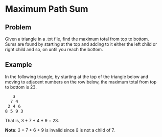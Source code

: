 # Maximum Path Sum

## Problem

Given a triangle in a .txt file, find the maximum total from top to bottom. Sums are found by starting at the top and adding to it either the left child or right child and so, on until you reach the bottom.

## Example

In the following triangle, by starting at the top of the triangle below and moving to adjacent numbers on the row below, the maximum total from top to bottom is 23.

<pre>
   3
  7 4
 2 4 6
8 5 9 3</pre>

That is, 3 + 7 + 4 + 9 = 23.

**Note:** 3 + 7 + 6 + 9 is invalid since 6 is not a child of 7.

